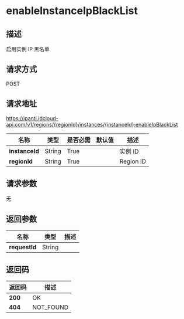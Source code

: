 # enableInstanceIpBlackList


## 描述
启用实例 IP 黑名单

## 请求方式
POST

## 请求地址
https://ipanti.jdcloud-api.com/v1/regions/{regionId}/instances/{instanceId}:enableIpBlackList

|名称|类型|是否必需|默认值|描述|
|---|---|---|---|---|
|**instanceId**|String|True| |实例 ID|
|**regionId**|String|True| |Region ID|

## 请求参数
无


## 返回参数
|名称|类型|描述|
|---|---|---|
|**requestId**|String| |


## 返回码
|返回码|描述|
|---|---|
|**200**|OK|
|**404**|NOT_FOUND|
